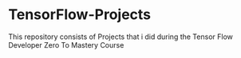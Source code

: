 # TensorFlow-Projects
This repository consists of Projects that i did during the Tensor Flow Developer Zero To Mastery Course 
